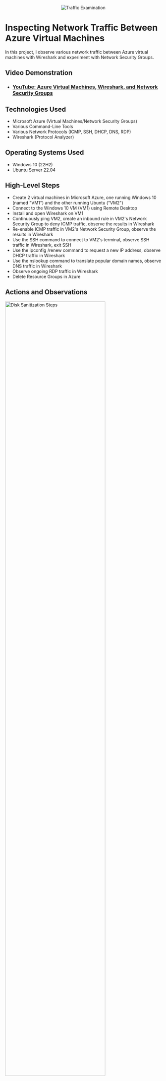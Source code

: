 <p align="center">
<img src="https://i.imgur.com/Ua7udoS.png" alt="Traffic Examination"/>
</p>

<h1>Inspecting Network Traffic Between Azure Virtual Machines</h1>
In this project, I observe various network traffic between Azure virtual machines with Wireshark and experiment with Network Security Groups. <br />


<h2>Video Demonstration</h2>

- ### [YouTube: Azure Virtual Machines, Wireshark, and Network Security Groups](https://www.youtube.com)

<h2>Technologies Used</h2>

- Microsoft Azure (Virtual Machines/Network Security Groups)
- Various Command-Line Tools
- Various Network Protocols (ICMP, SSH, DHCP, DNS, RDP)
- Wireshark (Protocol Analyzer)

<h2>Operating Systems Used </h2>

- Windows 10 (22H2)
- Ubuntu Server 22.04

<h2>High-Level Steps</h2>

- Create 2 virtual machines in Microsoft Azure, one running Windows 10 (named "VM1") and the other running Ubuntu ("VM2")
-  Connect to the Windows 10 VM (VM1) using Remote Desktop
-  Install and open Wireshark on VM1
-  Continuously ping VM2, create an inbound rule in VM2's Network Security Group to deny ICMP traffic, observe the results in Wireshark
-  Re-enable ICMP traffic in VM2's Network Security Group, observe the results in Wireshark
-  Use the SSH command to connect to VM2's terminal, observe SSH traffic in Wireshark, exit SSH
-  Use the ipconfig /renew command to request a new IP address, observe DHCP traffic in Wireshark
-  Use the nslookup command to translate popular domain names, observe DNS traffic in Wireshark
-  Observe ongoing RDP traffic in Wireshark
-  Delete Resource Groups in Azure
<h2>Actions and Observations</h2>

<p>
<img src="https://i.imgur.com/DJmEXEB.png" height="80%" width="80%" alt="Disk Sanitization Steps"/>
</p>
<p>
Lorem ipsum dolor sit amet, consectetur adipiscing elit, sed do eiusmod tempor incididunt ut labore et dolore magna aliqua. Ut enim ad minim veniam, quis nostrud exercitation ullamco laboris nisi ut aliquip ex ea commodo consequat. Duis aute irure dolor in reprehenderit in voluptate velit esse cillum dolore eu fugiat nulla pariatur.
</p>
<br />

<p>
<img src="https://i.imgur.com/DJmEXEB.png" height="80%" width="80%" alt="Disk Sanitization Steps"/>
</p>
<p>
Lorem ipsum dolor sit amet, consectetur adipiscing elit, sed do eiusmod tempor incididunt ut labore et dolore magna aliqua. Ut enim ad minim veniam, quis nostrud exercitation ullamco laboris nisi ut aliquip ex ea commodo consequat. Duis aute irure dolor in reprehenderit in voluptate velit esse cillum dolore eu fugiat nulla pariatur.
</p>
<br />

<p>
<img src="https://i.imgur.com/DJmEXEB.png" height="80%" width="80%" alt="Disk Sanitization Steps"/>
</p>
<p>
Lorem ipsum dolor sit amet, consectetur adipiscing elit, sed do eiusmod tempor incididunt ut labore et dolore magna aliqua. Ut enim ad minim veniam, quis nostrud exercitation ullamco laboris nisi ut aliquip ex ea commodo consequat. Duis aute irure dolor in reprehenderit in voluptate velit esse cillum dolore eu fugiat nulla pariatur.
</p>
<br />
